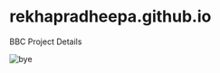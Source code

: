 # rekhapradheepa.github.io
BBC Project Details

![bye](https://user-images.githubusercontent.com/68910145/99671467-145d8180-2a98-11eb-8eb0-879402099a26.gif)

